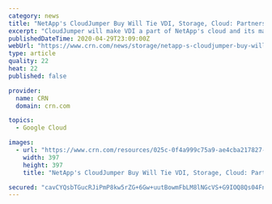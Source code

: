 ```yaml
---
category: news
title: "NetApp's CloudJumper Buy Will Tie VDI, Storage, Cloud: Partners"
excerpt: "CloudJumper will make VDI a part of NetApp's cloud and its managed services focus going forward, partners said."
publishedDateTime: 2020-04-29T23:09:00Z
webUrl: "https://www.crn.com/news/storage/netapp-s-cloudjumper-buy-will-tie-vdi-storage-cloud-partners"
type: article
quality: 22
heat: 22
published: false

provider:
  name: CRN
  domain: crn.com

topics:
  - Google Cloud

images:
  - url: "https://www.crn.com/resources/025c-0f4a999c75a9-ae4cba217827-1000/cloud-mobility-touch400.jpg"
    width: 397
    height: 397
    title: "NetApp's CloudJumper Buy Will Tie VDI, Storage, Cloud: Partners"

secured: "cavCYQsbTGucRJiPmP8kw5rZG+6Gw+uutBowmFbLM8lNGcVS+G9IOQ8Qs04FnJP0g6GntHMA2jRldbhuB5N/PwWNbEdd4Pl8BCwFtWvAWvzupmrE6kt5jJAg9HRCiOU/hCCmnoLa/yM4vZ72QuAxZq2lKOUYv34L+5N1HVjwfwwwltmkLR/GfBG2rLn2XkeiwX/miAKEReI2jQL/gqiXcWOs53Z1hygVRCC6cHD5xW63lhcgmlAxBJBdeDc6K/Np/bgH3CYU2yftl2bZ5rj7rkFksHUuFiB9sH8vQyo4XFwkKZihsSATXafojcP08Hxj;wHde3gf70Rqft7lPjqUJCg=="
---
```


